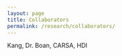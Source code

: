 ```yaml
---
layout: page
title: Collaborators
permalink: /research/collaborators/
---
```


Kang, Dr. Boan, CARSA, HDI
